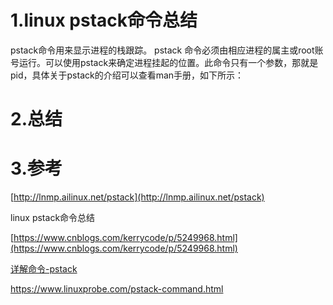 # 1.linux pstack命令总结

pstack命令用来显示进程的栈跟踪。 pstack 命令必须由相应进程的属主或root账号运行。可以使用pstack来确定进程挂起的位置。此命令只有一个参数，那就是pid，具体关于pstack的介绍可以查看man手册，如下所示：



# 2.总结

# 3.参考

[http://lnmp.ailinux.net/pstack](http://lnmp.ailinux.net/pstack)

linux pstack命令总结

[https://www.cnblogs.com/kerrycode/p/5249968.html](https://www.cnblogs.com/kerrycode/p/5249968.html)

[详解命令-pstack](https://www.linuxprobe.com/pstack-command.html)

https://www.linuxprobe.com/pstack-command.html

